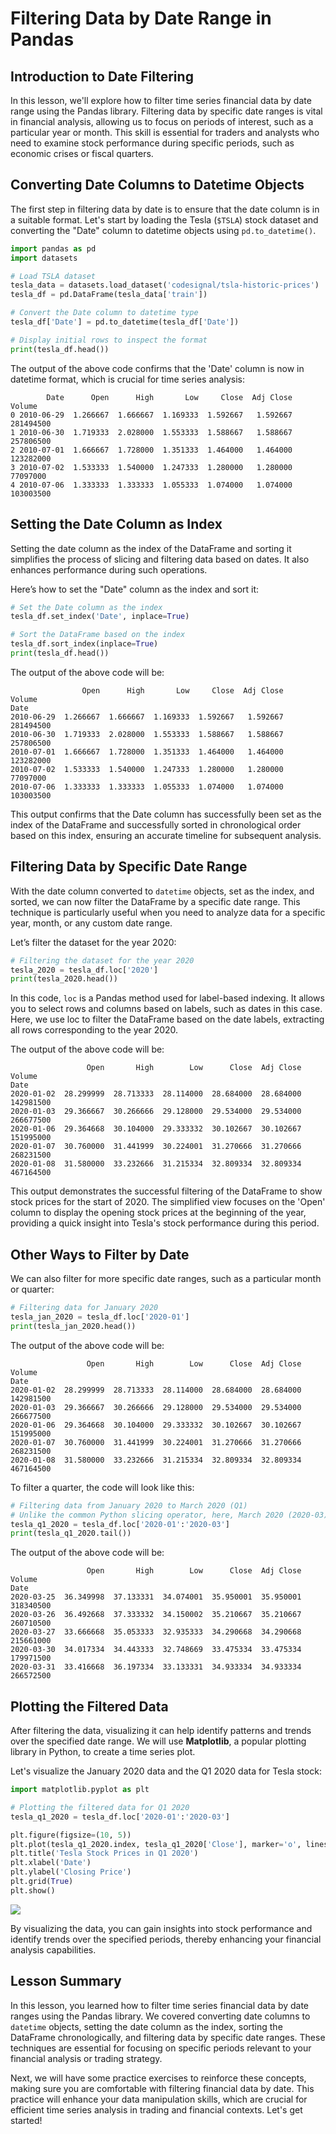 # Filtering Data by Date Range in Pandas

## Introduction to Date Filtering
In this lesson, we'll explore how to filter time series financial data by date range using the Pandas library. Filtering data by specific date ranges is vital in financial analysis, allowing us to focus on periods of interest, such as a particular year or month. This skill is essential for traders and analysts who need to examine stock performance during specific periods, such as economic crises or fiscal quarters.

## Converting Date Columns to Datetime Objects
The first step in filtering data by date is to ensure that the date column is in a suitable format. Let's start by loading the Tesla (`$TSLA`) stock dataset and converting the "Date" column to datetime objects using `pd.to_datetime()`.

```python
import pandas as pd
import datasets

# Load TSLA dataset
tesla_data = datasets.load_dataset('codesignal/tsla-historic-prices')
tesla_df = pd.DataFrame(tesla_data['train'])

# Convert the Date column to datetime type
tesla_df['Date'] = pd.to_datetime(tesla_df['Date'])

# Display initial rows to inspect the format
print(tesla_df.head())
```
The output of the above code confirms that the 'Date' column is now in datetime format, which is crucial for time series analysis:

```
        Date      Open      High       Low     Close  Adj Close     Volume
0 2010-06-29  1.266667  1.666667  1.169333  1.592667   1.592667  281494500
1 2010-06-30  1.719333  2.028000  1.553333  1.588667   1.588667  257806500
2 2010-07-01  1.666667  1.728000  1.351333  1.464000   1.464000  123282000
3 2010-07-02  1.533333  1.540000  1.247333  1.280000   1.280000   77097000
4 2010-07-06  1.333333  1.333333  1.055333  1.074000   1.074000  103003500
```

## Setting the Date Column as Index
Setting the date column as the index of the DataFrame and sorting it simplifies the process of slicing and filtering data based on dates. It also enhances performance during such operations.

Here’s how to set the "Date" column as the index and sort it:

```python
# Set the Date column as the index
tesla_df.set_index('Date', inplace=True)

# Sort the DataFrame based on the index
tesla_df.sort_index(inplace=True)
print(tesla_df.head())
```
The output of the above code will be:

```
                Open      High       Low     Close  Adj Close     Volume
Date
2010-06-29  1.266667  1.666667  1.169333  1.592667   1.592667  281494500
2010-06-30  1.719333  2.028000  1.553333  1.588667   1.588667  257806500
2010-07-01  1.666667  1.728000  1.351333  1.464000   1.464000  123282000
2010-07-02  1.533333  1.540000  1.247333  1.280000   1.280000   77097000
2010-07-06  1.333333  1.333333  1.055333  1.074000   1.074000  103003500
```
This output confirms that the Date column has successfully been set as the index of the DataFrame and successfully sorted in chronological order based on this index, ensuring an accurate timeline for subsequent analysis.

## Filtering Data by Specific Date Range
With the date column converted to `datetime` objects, set as the index, and sorted, we can now filter the DataFrame by a specific date range. This technique is particularly useful when you need to analyze data for a specific year, month, or any custom date range.

Let’s filter the dataset for the year 2020:

```python
# Filtering the dataset for the year 2020
tesla_2020 = tesla_df.loc['2020']
print(tesla_2020.head())
```
In this code, `loc` is a Pandas method used for label-based indexing. It allows you to select rows and columns based on labels, such as dates in this case. Here, we use loc to filter the DataFrame based on the date labels, extracting all rows corresponding to the year 2020.

The output of the above code will be:

```
                 Open       High        Low      Close  Adj Close     Volume
Date
2020-01-02  28.299999  28.713333  28.114000  28.684000  28.684000  142981500
2020-01-03  29.366667  30.266666  29.128000  29.534000  29.534000  266677500
2020-01-06  29.364668  30.104000  29.333332  30.102667  30.102667  151995000
2020-01-07  30.760000  31.441999  30.224001  31.270666  31.270666  268231500
2020-01-08  31.580000  33.232666  31.215334  32.809334  32.809334  467164500
```
This output demonstrates the successful filtering of the DataFrame to show stock prices for the start of 2020. The simplified view focuses on the 'Open' column to display the opening stock prices at the beginning of the year, providing a quick insight into Tesla's stock performance during this period.

## Other Ways to Filter by Date
We can also filter for more specific date ranges, such as a particular month or quarter:

```python
# Filtering data for January 2020
tesla_jan_2020 = tesla_df.loc['2020-01']
print(tesla_jan_2020.head())
```
The output of the above code will be:

```
                 Open       High        Low      Close  Adj Close     Volume
Date
2020-01-02  28.299999  28.713333  28.114000  28.684000  28.684000  142981500
2020-01-03  29.366667  30.266666  29.128000  29.534000  29.534000  266677500
2020-01-06  29.364668  30.104000  29.333332  30.102667  30.102667  151995000
2020-01-07  30.760000  31.441999  30.224001  31.270666  31.270666  268231500
2020-01-08  31.580000  33.232666  31.215334  32.809334  32.809334  467164500
```
To filter a quarter, the code will look like this:

```python
# Filtering data from January 2020 to March 2020 (Q1)
# Unlike the common Python slicing operator, here, March 2020 (2020-03) is inclusive
tesla_q1_2020 = tesla_df.loc['2020-01':'2020-03']
print(tesla_q1_2020.tail())
```
The output of the above code will be:

```
                 Open       High        Low      Close  Adj Close     Volume
Date
2020-03-25  36.349998  37.133331  34.074001  35.950001  35.950001  318340500
2020-03-26  36.492668  37.333332  34.150002  35.210667  35.210667  260710500
2020-03-27  33.666668  35.053333  32.935333  34.290668  34.290668  215661000
2020-03-30  34.017334  34.443333  32.748669  33.475334  33.475334  179971500
2020-03-31  33.416668  36.197334  33.133331  34.933334  34.933334  266572500
```

## Plotting the Filtered Data
After filtering the data, visualizing it can help identify patterns and trends over the specified date range. We will use **Matplotlib**, a popular plotting library in Python, to create a time series plot.

Let's visualize the January 2020 data and the Q1 2020 data for Tesla stock:

```python
import matplotlib.pyplot as plt

# Plotting the filtered data for Q1 2020
tesla_q1_2020 = tesla_df.loc['2020-01':'2020-03']

plt.figure(figsize=(10, 5))
plt.plot(tesla_q1_2020.index, tesla_q1_2020['Close'], marker='o', linestyle='-')
plt.title('Tesla Stock Prices in Q1 2020')
plt.xlabel('Date')
plt.ylabel('Closing Price')
plt.grid(True)
plt.show()
```
![](https://github.com/PaladinKnightMaster/skillup_codesignal/blob/main/assets/images/Screenshot_23.png)

By visualizing the data, you can gain insights into stock performance and identify trends over the specified periods, thereby enhancing your financial analysis capabilities.

## Lesson Summary
In this lesson, you learned how to filter time series financial data by date ranges using the Pandas library. We covered converting date columns to `datetime` objects, setting the date column as the index, sorting the DataFrame chronologically, and filtering data by specific date ranges. These techniques are essential for focusing on specific periods relevant to your financial analysis or trading strategy.

Next, we will have some practice exercises to reinforce these concepts, making sure you are comfortable with filtering financial data by date. This practice will enhance your data manipulation skills, which are crucial for efficient time series analysis in trading and financial contexts. Let's get started!
